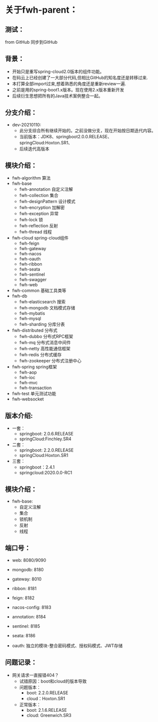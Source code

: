 # 关于fwh-parent：
## 测试：
from GitHub 同步到GitHub
## 背景：
- 开始只是重写spring-cloud2.0版本的组件功能。
- 在码云上已经创建了一大部分代码,但相比GitHub的知名度还是转移过来.
- 本打算全部import过来,想着熟悉的角度还是重新review一遍.
- 之前是用的spring-boot1.x版本。现在使用2.x版本重新开发
- 后续衍生思想把所有的Java技术案例整合一起。

## 分支介绍：
- dev-20210110:
    - 此分支综合所有继续开始的。之前没做分支，现在开始按日期迭代内容。
    - 当前版本：JDK8、springboot2.0.0.RELEASE、springCloud:Hoxton.SR1、
    - 后续迭代高版本

## 模块介绍：
- fwh-algorithm     算法
- fwh-base
  - fwh-annotation  自定义注解
  - fwh-collection  集合
  - fwh-designPattern 设计模式
  - fwh-encryption  加解密
  - fwh-exception   异常
  - fwh-lock        锁
  - fwh-reflection  反射
  - fwh-thread      线程
- fwh-cloud         spring-cloud组件
  - fwh-feign
  - fwh-gateway
  - fwh-nacos
  - fwh-oauth
  - fwh-ribbon
  - fwh-seata
  - fwh-sentinel
  - fwh-swagger
  - fwh-web
- fwh-common      基础工具类等
- fwh-db
  - fwh-elasticsearch 搜索
  - fwh-mongodb     文档模式存储
  - fwh-mybatis
  - fwh-mysql
  - fwh-sharding    分库分表
- fwh-distributed   分布式
  - fwh-dubbo       分布式RPC框架
  - fwh-mq          分布式消息中间件
  - fwh-netty       高性能通信框架
  - fwh-redis       分布式缓存
  - fwh-zookeeper   分布式注册中心
- fwh-spring        spring框架
  - fwh-aop
  - fwh-ioc
  - fwh-mvc
  - fwh-transaction
- fwh-test          单元测试功能
- fwh-websocket

## 版本介绍:
- 一套： 
    - springboot: 2.0.6.RELEASE   
    - springCloud:Finchley.SR4
- 二套：
    - springboot: 2.2.0.RELEASE
    - springCloud:Hoxton.SR1
- 三套：
    - springboot：2.4.1
    - springcloud:2020.0.0-RC1
## 模块介绍：
- fwh-base:
    - 自定义注解
    - 集合
    - 锁机制
    - 反射
    - 线程
    
## 端口号：
- web:  8080/9090
- mongodb: 8180
- gateway: 8010
- ribbon: 8181
- feign: 8182
- nacos-config: 8183
- annotation: 8184
- sentinel: 8185
- seata: 8186

- oauth: 独立的模块-整合密码模式、授权码模式、JWT存储 

## 问题记录：
- 网关请求一直报错404？
    - 试错原因：boot和cloud的版本导致
    - 问题版本：
        - boot: 2.2.0.RELEASE
        - cloud：Hoxton.SR1
    - 正常版本：
        - boot: 2.1.6.RELEASE 
        - cloud: Greenwich.SR3
